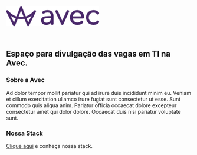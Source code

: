 <p align="left">
  <img width="50%" src="logo.png">
</p>

<br />

## Espaço para divulgação das vagas em TI na Avec.

### Sobre a Avec

Ad dolor tempor mollit pariatur qui ad irure duis incididunt minim eu. Veniam et cillum exercitation ullamco irure fugiat sunt consectetur ut esse. Sunt commodo quis aliqua anim. Pariatur officia occaecat dolore excepteur consectetur amet qui dolor dolore. Occaecat duis nisi pariatur voluptate sunt.

### Nossa Stack

[Clique aqui](https://stackshare.io/avec) e conheça nossa stack.
